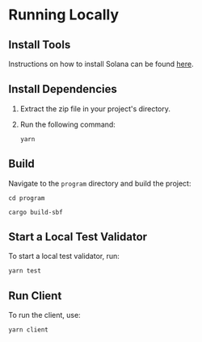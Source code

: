 # Running Locally

## Install Tools

Instructions on how to install Solana can be found [here](<link-to-solana-installation>).

## Install Dependencies

1. Extract the zip file in your project's directory.
2. Run the following command:

    ```
    yarn
    ```

## Build

Navigate to the `program` directory and build the project:
```
cd program
```
```
cargo build-sbf
```


## Start a Local Test Validator

To start a local test validator, run:

```
yarn test
```


## Run Client

To run the client, use:

```
yarn client
```


